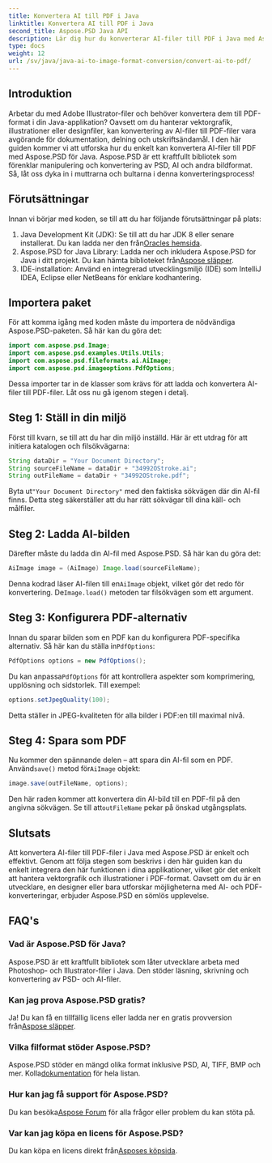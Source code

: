 ```yaml
---
title: Konvertera AI till PDF i Java
linktitle: Konvertera AI till PDF i Java
second_title: Aspose.PSD Java API
description: Lär dig hur du konverterar AI-filer till PDF i Java med Aspose.PSD. Följ vår detaljerade, steg-för-steg-guide för att effektivt hantera dina filkonverteringar.
type: docs
weight: 12
url: /sv/java/java-ai-to-image-format-conversion/convert-ai-to-pdf/
---
```

## Introduktion
Arbetar du med Adobe Illustrator-filer och behöver konvertera dem till PDF-format i din Java-applikation? Oavsett om du hanterar vektorgrafik, illustrationer eller designfiler, kan konvertering av AI-filer till PDF-filer vara avgörande för dokumentation, delning och utskriftsändamål. I den här guiden kommer vi att utforska hur du enkelt kan konvertera AI-filer till PDF med Aspose.PSD för Java. Aspose.PSD är ett kraftfullt bibliotek som förenklar manipulering och konvertering av PSD, AI och andra bildformat. Så, låt oss dyka in i muttrarna och bultarna i denna konverteringsprocess!
## Förutsättningar
Innan vi börjar med koden, se till att du har följande förutsättningar på plats:
1.  Java Development Kit (JDK): Se till att du har JDK 8 eller senare installerat. Du kan ladda ner den från[Oracles hemsida](https://www.oracle.com/java/technologies/javase-downloads.html).
2.  Aspose.PSD for Java Library: Ladda ner och inkludera Aspose.PSD for Java i ditt projekt. Du kan hämta biblioteket från[Aspose släpper](https://releases.aspose.com/psd/java/).
3. IDE-installation: Använd en integrerad utvecklingsmiljö (IDE) som IntelliJ IDEA, Eclipse eller NetBeans för enklare kodhantering.
## Importera paket
För att komma igång med koden måste du importera de nödvändiga Aspose.PSD-paketen. Så här kan du göra det:
```java
import com.aspose.psd.Image;
import com.aspose.psd.examples.Utils.Utils;
import com.aspose.psd.fileformats.ai.AiImage;
import com.aspose.psd.imageoptions.PdfOptions;
```
Dessa importer tar in de klasser som krävs för att ladda och konvertera AI-filer till PDF-filer. Låt oss nu gå igenom stegen i detalj.

## Steg 1: Ställ in din miljö
Först till kvarn, se till att du har din miljö inställd. Här är ett utdrag för att initiera katalogen och filsökvägarna:
```java
String dataDir = "Your Document Directory"; 
String sourceFileName = dataDir + "34992OStroke.ai";
String outFileName = dataDir + "34992OStroke.pdf";
```
 Byta ut`"Your Document Directory"` med den faktiska sökvägen där din AI-fil finns. Detta steg säkerställer att du har rätt sökvägar till dina käll- och målfiler.
## Steg 2: Ladda AI-bilden
Därefter måste du ladda din AI-fil med Aspose.PSD. Så här kan du göra det:
```java
AiImage image = (AiImage) Image.load(sourceFileName);
```
 Denna kodrad läser AI-filen till en`AiImage` objekt, vilket gör det redo för konvertering. De`Image.load()` metoden tar filsökvägen som ett argument.
## Steg 3: Konfigurera PDF-alternativ
Innan du sparar bilden som en PDF kan du konfigurera PDF-specifika alternativ. Så här kan du ställa in`PdfOptions`:
```java
PdfOptions options = new PdfOptions();
```
 Du kan anpassa`PdfOptions` för att kontrollera aspekter som komprimering, upplösning och sidstorlek. Till exempel:
```java
options.setJpegQuality(100);
```
Detta ställer in JPEG-kvaliteten för alla bilder i PDF:en till maximal nivå.
## Steg 4: Spara som PDF
 Nu kommer den spännande delen – att spara din AI-fil som en PDF. Använd`save()` metod för`AiImage` objekt:
```java
image.save(outFileName, options);
```
 Den här raden kommer att konvertera din AI-bild till en PDF-fil på den angivna sökvägen. Se till att`outFileName` pekar på önskad utgångsplats.

## Slutsats
Att konvertera AI-filer till PDF-filer i Java med Aspose.PSD är enkelt och effektivt. Genom att följa stegen som beskrivs i den här guiden kan du enkelt integrera den här funktionen i dina applikationer, vilket gör det enkelt att hantera vektorgrafik och illustrationer i PDF-format. Oavsett om du är en utvecklare, en designer eller bara utforskar möjligheterna med AI- och PDF-konverteringar, erbjuder Aspose.PSD en sömlös upplevelse.
## FAQ's
### Vad är Aspose.PSD för Java?
Aspose.PSD är ett kraftfullt bibliotek som låter utvecklare arbeta med Photoshop- och Illustrator-filer i Java. Den stöder läsning, skrivning och konvertering av PSD- och AI-filer.
### Kan jag prova Aspose.PSD gratis?
 Ja! Du kan få en tillfällig licens eller ladda ner en gratis provversion från[Aspose släpper](https://releases.aspose.com/psd/java/).
### Vilka filformat stöder Aspose.PSD?
 Aspose.PSD stöder en mängd olika format inklusive PSD, AI, TIFF, BMP och mer. Kolla[dokumentation](https://reference.aspose.com/psd/java/) för hela listan.
### Hur kan jag få support för Aspose.PSD?
 Du kan besöka[Aspose Forum](https://forum.aspose.com/c/psd/34) för alla frågor eller problem du kan stöta på.
### Var kan jag köpa en licens för Aspose.PSD?
 Du kan köpa en licens direkt från[Asposes köpsida](https://purchase.aspose.com/buy).